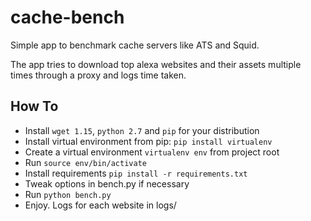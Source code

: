 # cache-bench
Simple app to benchmark cache servers like ATS and Squid.

The app tries to download top alexa websites and their assets multiple times through a proxy and logs time taken.

## How To

- Install `wget 1.15`, `python 2.7` and `pip` for your distribution
- Install virtual environment from pip: `pip install virtualenv`
- Create a virtual environment `virtualenv env` from project root
- Run `source env/bin/activate`
- Install requirements `pip install -r requirements.txt`
- Tweak options in bench.py if necessary
- Run `python bench.py`
- Enjoy. Logs for each website in logs/
